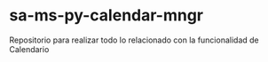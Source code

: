 # sa-ms-py-calendar-mngr
Repositorio para realizar todo lo relacionado con la funcionalidad de Calendario
